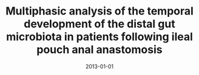 ---
title: "Multiphasic analysis of the temporal development of the distal gut microbiota in patients following ileal pouch anal anastomosis"
collection: publications
permalink: /publication/2013_Young_Microbiome_1
date: 2013-01-01
venue: 'Microbiome'
paperurl: 'http://jvineis.github.io/files/2013_Young_1.pdf'
---